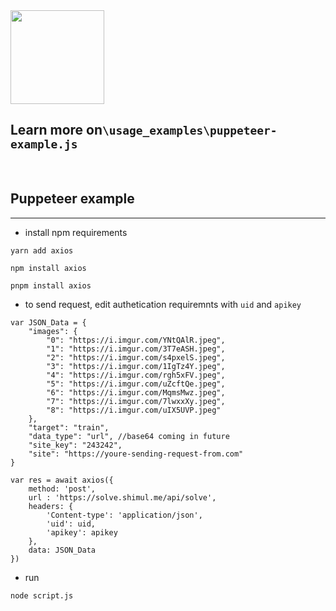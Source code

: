 <img src="https://upload.wikimedia.org/wikipedia/commons/thumb/9/99/Unofficial_JavaScript_logo_2.svg/512px-Unofficial_JavaScript_logo_2.svg.png?20141107110902" width="150">

## Learn more on`\usage_examples\puppeteer-example.js`

<br>

## Puppeteer example

<hr>

- install npm requirements

```
yarn add axios
```

```
npm install axios
```

```
pnpm install axios
```

- to send request, edit authetication requiremnts with `uid` and `apikey`

```
var JSON_Data = {
    "images": {
        "0": "https://i.imgur.com/YNtQAlR.jpeg",
        "1": "https://i.imgur.com/3T7eASH.jpeg",
        "2": "https://i.imgur.com/s4pxelS.jpeg",
        "3": "https://i.imgur.com/1IgTz4Y.jpeg",
        "4": "https://i.imgur.com/rgh5xFV.jpeg",
        "5": "https://i.imgur.com/uZcftQe.jpeg",
        "6": "https://i.imgur.com/MqmsMwz.jpeg",
        "7": "https://i.imgur.com/7lwxxXy.jpeg",
        "8": "https://i.imgur.com/uIX5UVP.jpeg"
    },
    "target": "train",
    "data_type": "url", //base64 coming in future
    "site_key": "243242",
    "site": "https://youre-sending-request-from.com"
}

var res = await axios({
    method: 'post',
    url : 'https://solve.shimul.me/api/solve',
    headers: {
        'Content-type': 'application/json',
        'uid': uid,
        'apikey': apikey
    },
    data: JSON_Data
})
```

- run

```
node script.js
```
